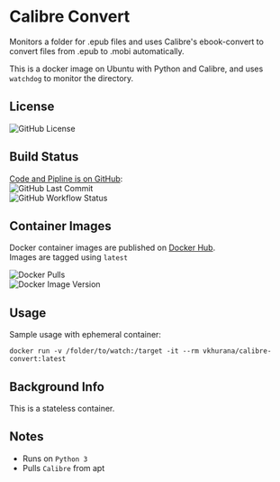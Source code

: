 # Calibre Convert

Monitors a folder for .epub files and uses Calibre's ebook-convert to convert files from .epub to .mobi automatically.

This is a docker image on Ubuntu with Python and Calibre, and uses `watchdog` to monitor the directory.

## License

![GitHub License](https://img.shields.io/github/license/vkhurana/calibre-convert)  

## Build Status

[Code and Pipline is on GitHub](https://github.com/vkhurana/calibre-convert):  
![GitHub Last Commit](https://img.shields.io/github/last-commit/vkhurana/calibre-convert?logo=github)  
![GitHub Workflow Status](https://img.shields.io/github/workflow/status/vkhurana/calibre-convert/Build%20and%20Publish%20Docker%20Images?logo=github)

## Container Images

Docker container images are published on [Docker Hub](https://hub.docker.com/r/vkhurana/calibre-convert).  
Images are tagged using `latest`

![Docker Pulls](https://img.shields.io/docker/pulls/vkhurana/calibre-convert?logo=docker)  
![Docker Image Version](https://img.shields.io/docker/v/vkhurana/calibre-convert/latest?logo=docker)

## Usage
Sample usage with ephemeral container:
```
docker run -v /folder/to/watch:/target -it --rm vkhurana/calibre-convert:latest
```

## Background Info

This is a stateless container.

## Notes

- Runs on `Python 3`
- Pulls `Calibre` from apt

